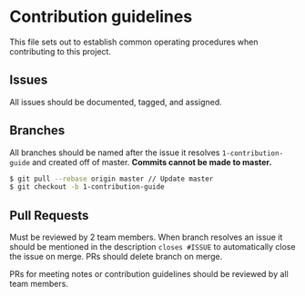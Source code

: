 # Contribution guidelines

This file sets out to establish common operating procedures when contributing to this project.

## Issues

All issues should be documented, tagged, and assigned.

## Branches

All branches should be named after the issue it resolves `1-contribution-guide` and created off of master.
**Commits cannot be made to master.**

```bash
$ git pull --rebase origin master // Update master
$ git checkout -b 1-contribution-guide
```

## Pull Requests

Must be reviewed by 2 team members. When branch resolves an issue it should be mentioned in the description `closes #ISSUE` to automatically close the issue on merge. PRs should delete branch on merge.

PRs for meeting notes or contribution guidelines should be reviewed by all team members.
